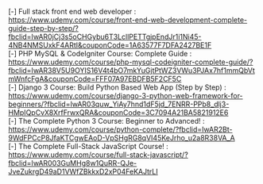 [-] Full stack front end web developer : https://www.udemy.com/course/front-end-web-development-complete-guide-step-by-step/?fbclid=IwAR0jCj3s5oCHGybu6T3LcllPETTgjpEndJr1i1Ni45-4NB4NMSUxkF4ARtI&couponCode=1A63577F7DFA2427BE1F <br>
[-] PHP MySQL & CodeIgniter Course: Complete Guide : https://www.udemy.com/course/php-mysql-codeigniter-complete-guide/?fbclid=IwAR38V5U9OYIS16V4t4bO7mkYuGjtPtWZ3VWu3PJAx7hf1mmQbVtmWnfcFgA&couponCode=FFF07A97EBDFB5F2CF5C <br>
[-] Django 3 Course: Build Python Based Web App (Step by Step) : https://www.udemy.com/course/django-3-python-web-framework-for-beginners/?fbclid=IwAR03quw_YiAy7hnd1dF5jd_7ENRR-PPb8_dlj3-HMpIQpCvX8XrfFrwxQRA&couponCode=3C7094A21BA5821912E6 <br>
[-] The Complete Python 3 Course: Beginner to Advanced! : https://www.udemy.com/course/python-complete/?fbclid=IwAR2Bt-9WdFPCcP8JfaKTCgwEAoD-VpSHgRG8qVI45KeJrho_u2a8R38VA_A <br>
[-] The Complete Full-Stack JavaScript Course! : https://www.udemy.com/course/full-stack-javascript/?fbclid=IwAR003GuMHg8w1QuRR-QJe-JveZukrgD49aD1VWfZBkkxD2xP04FeKAJtrLI <br>

